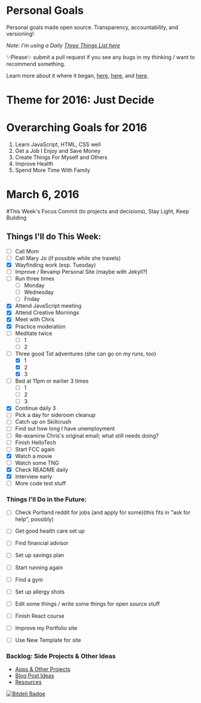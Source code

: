 Personal Goals
==============

Personal goals made open source. Transparency, accountability, and versioning!

*Note: I'm using a Daily [Three Things List here](https://github.com/jwithington/personal-goals/blob/master/content-list/three.md)*


✨Please✨ submit a pull request if you see any bugs in my thinking / want to recommend something.

Learn more about it where it began, [here](https://github.com/una/personal-goals), [here](http://una.im/personal-goals-guide#💁), and [here](https://www.youtube.com/watch?v=xQEU0ZsvXYI).

# Theme for 2016: Just Decide

# Overarching Goals for 2016
1. Learn JavaScript, HTML, CSS well
2. Get a Job I Enjoy and Save Money
3. Create Things For Myself and Others
4. Improve Health
5. Spend More Time With Family

# March 6, 2016

#This Week's Focus
Commit (to projects and decisions), Stay Light, Keep Building

## Things I'll do This Week:

- [ ] Call Mom
- [ ] Call Mary Jo (if possible while she travels)
- [X] Wayfinding work (esp. Tuesday)
- [ ] Improve / Revamp Personal Site (maybe with Jekyll?)
- [ ] Run three times
  - [ ] Monday
  - [ ] Wednesday
  - [ ] Friday
- [X] Attend JavaScript meeting
- [X] Attend Creative Mornings
- [X] Meet with Chris
- [X] Practice moderation
- [ ] Meditate twice
  - [ ] 1
  - [ ] 2
- [ ] Three good Tot adventures (she can go on my runs, too)
  - [X] 1
  - [X] 2
  - [X] 3
- [ ] Bed at 11pm or earlier 3 times
  - [ ] 1
  - [ ] 2
  - [ ] 3
- [X] Continue daily 3
- [ ] Pick a day for sideroom cleanup
- [ ] Catch up on Skillcrush
- [ ] Find out how long I have unemployment
- [ ] Re-examine Chris's original email; what still needs doing?
- [ ] Finish HelloTech
- [ ] Start FCC again
- [X] Watch a movie
- [ ] Watch some TNG
- [X] Check README daily
- [X] Interview early
- [ ] More code test stuff

### Things I'll Do in the Future:
- [ ] Check Portland reddit for jobs (and apply for some)(this fits in "ask for help", possibly)
- [ ] Get good health care set up
- [ ] Find financial advisor
- [ ] Set up savings plan
- [ ] Start running again
- [ ] Find a gym
- [ ] Set up allergy shots
- [ ] Edit some things / write some things for open source stuff
- [ ] Finish React course
- [ ] Improve my Portfolio site
- [ ] Use New Template for site


### Backlog: Side Projects & Other Ideas
- [Apps & Other Projects](content-list/projects.md)
- [Blog Post Ideas](content-list/blog.md)
- [Resources](/resources)


[![Bitdeli Badge](https://d2weczhvl823v0.cloudfront.net/jwithington/personal-goals/trend.png)](https://bitdeli.com/free "Bitdeli Badge")
